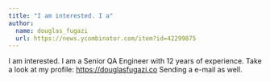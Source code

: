 ```yaml
---
title: "I am interested. I a"
author:
  name: douglas_fugazi
  url: https://news.ycombinator.com/item?id=42299875
---
```

I am interested. I am a Senior QA Engineer with 12 years of experience. Take a look at my profile: <a href="https:&#x2F;&#x2F;douglasfugazi.co" rel="nofollow">https:&#x2F;&#x2F;douglasfugazi.co</a>
Sending a e-mail as well.
<JobApplication />

